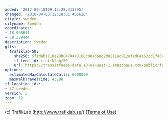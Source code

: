 ```yaml
---
added: '2017-09-18T09:13:28.313295'
changed: '2018-04-03T12:18:01.465620'
cityid: sweden
cityname: Sweden
coordinates:
- 18.068611
- 59.329444
description: Sweden
gtfs:
  trafiklab-50:
    sha256: 5f1dab1110a28b0470a40108c98ad68c2d8211ec912afed64e62cd1fa6a74a1e
    tf_feed_id: trafiklab/50
    url: https://transitfeeds-data.s3-us-west-1.amazonaws.com/public/feeds/trafiklab/50/20180330/gtfs.zip
options:
  estimatedMaxCalculateCalls: 6000000
  maxWalkTravelTime: 43200
tf_location_ids:
- 77-sweden
version: 3
zoom: 12
---
```


(c) TrafikLab (http://www.trafiklab.se/) ([Terms of Use](http://www.trafiklab.se/node/14435/license))